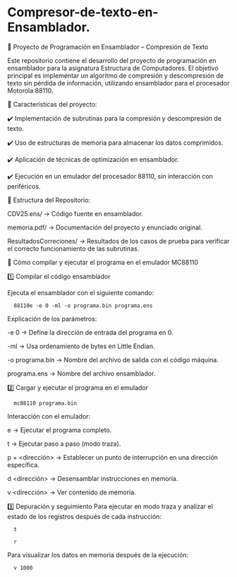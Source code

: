# Compresor-de-texto-en-Ensamblador.
📌 Proyecto de Programación en Ensamblador – Compresión de Texto

Este repositorio contiene el desarrollo del proyecto de programación en ensamblador para la asignatura Estructura de Computadores. El objetivo principal es implementar un algoritmo de compresión y descompresión de texto sin pérdida de información, utilizando ensamblador para el procesador Motorola 88110.

🔹 Características del proyecto:

✔️ Implementación de subrutinas para la compresión y descompresión de texto.

✔️ Uso de estructuras de memoria para almacenar los datos comprimidos.

✔️ Aplicación de técnicas de optimización en ensamblador.

✔️ Ejecución en un emulador del procesador 88110, sin interacción con periféricos.


📂 Estructura del Repositorio:

CDV25.ens/ → Código fuente en ensamblador.

memoria.pdf/ → Documentación del proyecto y enunciado original.

ResultadosCorreciones/ → Resultados de los casos de prueba para verificar el correcto funcionamiento de las subrutinas.


🚀 Cómo compilar y ejecutar el programa en el emulador MC88110

1️⃣ Compilar el código ensamblador

Ejecuta el ensamblador con el siguiente comando:

      88110e -e 0 -ml -o programa.bin programa.ens


Explicación de los parámetros:

-e 0 → Define la dirección de entrada del programa en 0.

-ml → Usa ordenamiento de bytes en Little Endian.

-o programa.bin → Nombre del archivo de salida con el código máquina.

programa.ens → Nombre del archivo ensamblador.


2️⃣ Cargar y ejecutar el programa en el emulador

      mc88110 programa.bin

Interacción con el emulador:

e → Ejecutar el programa completo.

t → Ejecutar paso a paso (modo traza).

p + <dirección> → Establecer un punto de interrupción en una dirección específica.

d <dirección> → Desensamblar instrucciones en memoria.

v <dirección> → Ver contenido de memoria.


3️⃣ Depuración y seguimiento
Para ejecutar en modo traza y analizar el estado de los registros después de cada instrucción:

      t
      
      r
Para visualizar los datos en memoria después de la ejecución:

      v 1000
